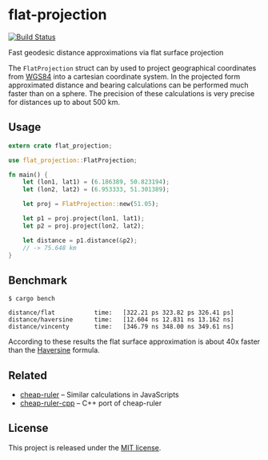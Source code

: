 
flat-projection
==============================================================================

[![Build Status](https://travis-ci.org/Turbo87/flat-projection-rs.svg?branch=master)](https://travis-ci.org/Turbo87/flat-projection-rs)

Fast geodesic distance approximations via flat surface projection

The `FlatProjection` struct can by used to project geographical
coordinates from [WGS84] into a cartesian coordinate system.
In the projected form approximated distance and bearing calculations
can be performed much faster than on a sphere. The precision of these
calculations is very precise for distances up to about 500 km.

[WGS84]: https://en.wikipedia.org/wiki/World_Geodetic_System


Usage
------------------------------------------------------------------------------

```rust
extern crate flat_projection;

use flat_projection::FlatProjection;

fn main() {
    let (lon1, lat1) = (6.186389, 50.823194);
    let (lon2, lat2) = (6.953333, 51.301389);

    let proj = FlatProjection::new(51.05);

    let p1 = proj.project(lon1, lat1);
    let p2 = proj.project(lon2, lat2);

    let distance = p1.distance(&p2);
    // -> 75.648 km
}
```


Benchmark
------------------------------------------------------------------------------

```
$ cargo bench

distance/flat           time:   [322.21 ps 323.82 ps 326.41 ps]
distance/haversine      time:   [12.604 ns 12.831 ns 13.162 ns]
distance/vincenty       time:   [346.79 ns 348.00 ns 349.61 ns]
```

According to these results the flat surface approximation is about 40x faster
than the [Haversine] formula.

[Haversine]: https://en.wikipedia.org/wiki/Haversine_formula


Related
------------------------------------------------------------------------------

- [cheap-ruler] – Similar calculations in JavaScripts
- [cheap-ruler-cpp] – C++ port of cheap-ruler

[cheap-ruler]: https://github.com/mapbox/cheap-ruler
[cheap-ruler-cpp]: https://github.com/mapbox/cheap-ruler-cpp


License
-------------------------------------------------------------------------------

This project is released under the [MIT license](LICENSE).
